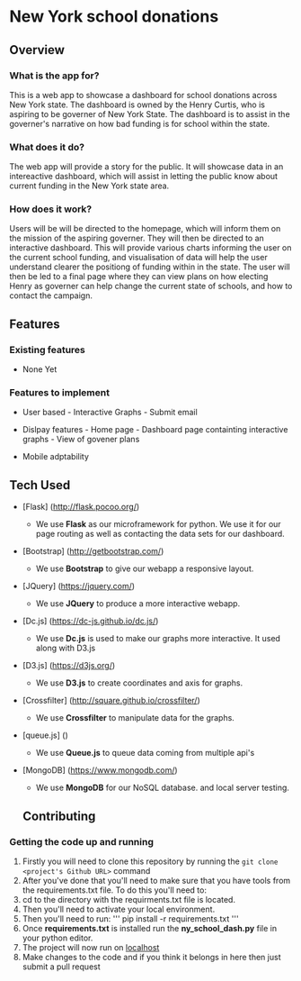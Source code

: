 # New York school donations

## Overview

### What is the app for?

This is a web app to showcase a dashboard for school donations across New York state. The dashboard is owned by the Henry Curtis, who is aspiring to be governer of New York State. The dashboard is to assist in the governer's narrative on how bad funding is for school within the state. 

### What does it do?

The web app will provide a story for the public. It will showcase data in an intereactive dashboard, which will assist in letting the public know about current funding in the New York state area. 

### How does it work?

Users will be will be directed to the homepage, which will inform them on the mission of the aspiring governer. They will then be directed to an interactive dashboard. This will provide various charts informing the user on the current school funding, and visualisation of data will help the user understand clearer the positiong of funding within in the state. The user will then be led to a final page where they can view plans on how electing Henry as governer can help change the current state of schools, and how to contact the campaign. 

## Features

### Existing features

- None Yet

### Features to implement

- User based
        - Interactive Graphs
        - Submit email

- Dislpay features
        - Home page
        - Dashboard page containting interactive graphs
        - View of govener plans

- Mobile adptability

## Tech Used

- [Flask] (http://flask.pocoo.org/)
    - We use **Flask** as our microframework for python. We use it for our page routing as well as contacting the data sets for our dashboard. 
- [Bootstrap] (http://getbootstrap.com/)
    - We use **Bootstrap** to give our webapp a responsive layout.
- [JQuery] (https://jquery.com/)
    - We use **JQuery** to produce a more interactive webapp. 
- [Dc.js] (https://dc-js.github.io/dc.js/)
    - We use **Dc.js** is used to make our graphs more interactive. It used along with D3.js
- [D3.js] (https://d3js.org/)
    - We use **D3.js** to create coordinates and axis for graphs. 
- [Crossfilter] (http://square.github.io/crossfilter/)
    - We use **Crossfilter** to manipulate data for the graphs. 
- [queue.js] ()
    - We use **Queue.js** to queue data coming from multiple api's
- [MongoDB] (https://www.mongodb.com/)
    - We use **MongoDB** for our NoSQL database. and local server testing. 

    ## Contributing

### Getting the code up and running
1. Firstly you will need to clone this repository by running the ```git clone <project's Github URL>``` command
2. After you've done that you'll need to make sure that you have tools from the requirements.txt file. To do this you'll need to: 
  1. cd to the directory with the requirments.txt file is located.
  2. Then you'll need to activate your local environment.
  3. Then you'll need to run: 
    '''
    pip install -r requirements.txt
    '''
3. Once **requirements.txt** is installed run the **ny_school_dash.py** file in your python editor.
4. The project will now run on [localhost](http://127.0.0.1:5000)
5. Make changes to the code and if you think it belongs in here then just submit a pull request